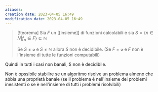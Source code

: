 ```yaml
---
aliases: 
creation date: 2023-04-05 16:49
modification date: 2023-04-05 16:49
---
```


>[!teorema]
>Sia $F$ un [[insieme]] di funzioni calcolabili e sia $S = \{ n \in N | f_{n} \in F \} \subseteq \mathbb{N}$
>
>Se $S \neq \varnothing$ e $S \neq \mathbb{N}$ allora $S$ non è decidibile.
>(Se $F = \varnothing$ e $F$ non è l'insieme di tutte le funzioni computabili)

Quindi in tutti i casi non banali, S non è decidibile.

Non è opssibile stabilire se un algoritmo risolve un problema almeno che abbia una proprietà banale (se il problema è nell'insieme dei problemi inesistenti o se è nell'insieme di tutti i problemi risolvibili)